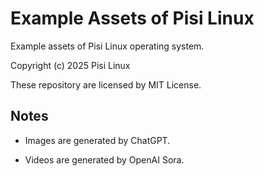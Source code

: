 # Example Assets of Pisi Linux

Example assets of Pisi Linux operating system.

Copyright (c) 2025 Pisi Linux

These repository are licensed by MIT License.

## Notes

* Images are generated by ChatGPT.

* Videos are generated by OpenAI Sora.
